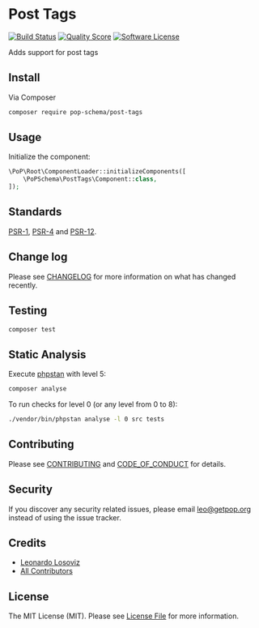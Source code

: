 # Post Tags

[![Build Status][ico-travis]][link-travis]
[![Quality Score][ico-code-quality]][link-code-quality]
[![Software License][ico-license]](LICENSE.md)

<!--
[![Latest Version on Packagist][ico-version]][link-packagist]
[![Coverage Status][ico-scrutinizer]][link-scrutinizer]
[![Total Downloads][ico-downloads]][link-downloads]
-->

Adds support for post tags

## Install

Via Composer

``` bash
composer require pop-schema/post-tags
```

## Usage

Initialize the component:

``` php
\PoP\Root\ComponentLoader::initializeComponents([
    \PoPSchema\PostTags\Component::class,
]);
```

## Standards

[PSR-1](https://www.php-fig.org/psr/psr-1), [PSR-4](https://www.php-fig.org/psr/psr-4) and [PSR-12](https://www.php-fig.org/psr/psr-12).

## Change log

Please see [CHANGELOG](CHANGELOG.md) for more information on what has changed recently.

## Testing

``` bash
composer test
```

## Static Analysis

Execute [phpstan](https://github.com/phpstan/phpstan) with level 5:

``` bash
composer analyse
```

To run checks for level 0 (or any level from 0 to 8):

``` bash
./vendor/bin/phpstan analyse -l 0 src tests
```

## Contributing

Please see [CONTRIBUTING](CONTRIBUTING.md) and [CODE_OF_CONDUCT](CODE_OF_CONDUCT.md) for details.

## Security

If you discover any security related issues, please email leo@getpop.org instead of using the issue tracker.

## Credits

- [Leonardo Losoviz][link-author]
- [All Contributors][link-contributors]

## License

The MIT License (MIT). Please see [License File](LICENSE.md) for more information.

[ico-version]: https://img.shields.io/packagist/v/pop-schema/post-tags.svg?style=flat-square
[ico-license]: https://img.shields.io/badge/license-MIT-brightgreen.svg?style=flat-square
[ico-travis]: https://img.shields.io/travis/pop-schema/post-tags/master.svg?style=flat-square
[ico-scrutinizer]: https://img.shields.io/scrutinizer/coverage/g/pop-schema/post-tags.svg?style=flat-square
[ico-code-quality]: https://img.shields.io/scrutinizer/g/pop-schema/post-tags.svg?style=flat-square
[ico-downloads]: https://img.shields.io/packagist/dt/pop-schema/post-tags.svg?style=flat-square

[link-packagist]: https://packagist.org/packages/pop-schema/post-tags
[link-travis]: https://travis-ci.org/pop-schema/post-tags
[link-scrutinizer]: https://scrutinizer-ci.com/g/pop-schema/post-tags/code-structure
[link-code-quality]: https://scrutinizer-ci.com/g/pop-schema/post-tags
[link-downloads]: https://packagist.org/packages/pop-schema/post-tags
[link-author]: https://github.com/leoloso
[link-contributors]: ../../contributors
